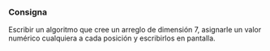 ### Consigna 

Escribir un algoritmo que cree un arreglo de dimensión 7, asignarle un valor numérico cualquiera a cada posición y escribirlos en pantalla. 
